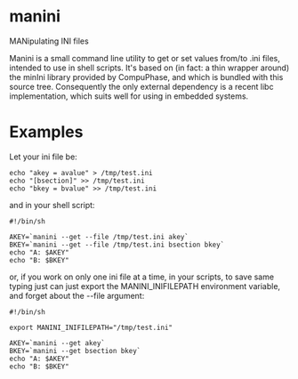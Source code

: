 manini
===============

MANipulating INI files

Manini is a small command line utility to get or set values from/to .ini
files, intended to use in shell scripts. It's based on (in fact: a thin wrapper around)
the minIni library provided by CompuPhase, and which is bundled with this source tree.
Consequently the only external dependency is a recent libc implementation, which suits
well for using in embedded systems.


Examples
============

Let your ini file be:

    echo "akey = avalue" > /tmp/test.ini
    echo "[bsection]" >> /tmp/test.ini
    echo "bkey = bvalue" >> /tmp/test.ini


and in your shell script:

    #!/bin/sh

    AKEY=`manini --get --file /tmp/test.ini akey`
    BKEY=`manini --get --file /tmp/test.ini bsection bkey`
    echo "A: $AKEY"
    echo "B: $BKEY"


or, if you work on only one ini file at a time, in your scripts, to save same
typing just can just export the MANINI_INIFILEPATH environment variable, and forget
about the --file argument:


    #!/bin/sh

    export MANINI_INIFILEPATH="/tmp/test.ini"

    AKEY=`manini --get akey`
    BKEY=`manini --get bsection bkey`
    echo "A: $AKEY"
    echo "B: $BKEY"
